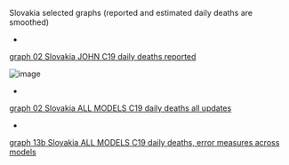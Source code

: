 Slovakia selected graphs (reported and estimated daily deaths are smoothed) 

*

[graph 02 Slovakia JOHN C19 daily deaths reported](https://github.com/pourmalek/CovidLongitudinal/blob/main/output/countries/Slovakia/graph%2002%20Slovakia%20JOHN%20C19%20daily%20deaths%20reported.pdf)

![image](https://github.com/pourmalek/CovidLongitudinal/assets/30849720/c2b9f2c5-478a-48a9-972b-fd3d092fe608)

*

[graph 02 Slovakia ALL MODELS C19 daily deaths all updates](https://github.com/pourmalek/CovidLongitudinal/blob/main/output/countries/Slovakia/graph%2002%20Slovakia%20ALL%20MODELS%20C19%20daily%20deaths%20all%20updates.pdf)


*

[graph 13b Slovakia ALL MODELS C19 daily deaths, error measures across models](https://github.com/pourmalek/CovidLongitudinal/blob/main/output/countries/Slovakia/graph%2013b%20Slovakia%20ALL%20MODELS%20C19%20daily%20deaths%2C%20error%20measures%20across%20models.pdf)

